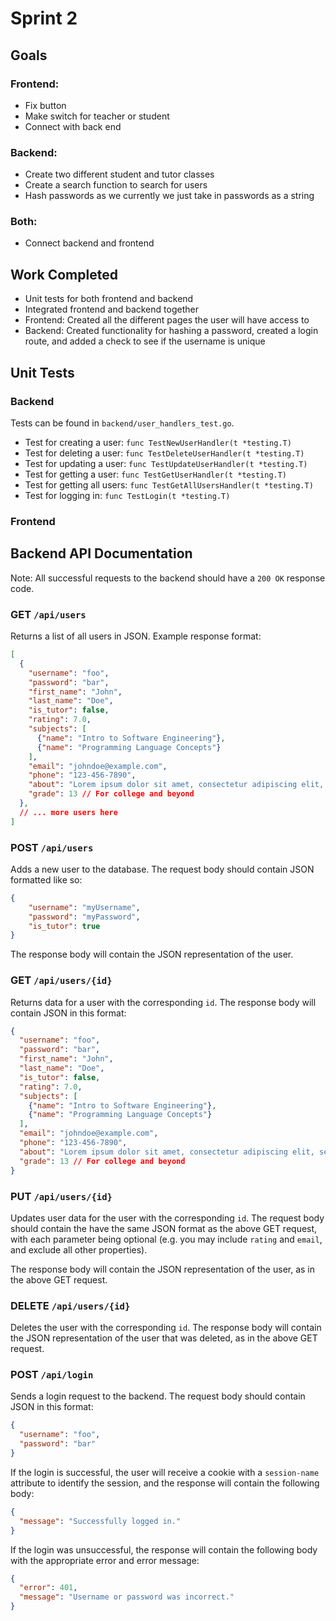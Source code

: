 # Sprint 2

## Goals
### Frontend:
- Fix button
- Make switch for teacher or student
- Connect with back end
  
### Backend:
- Create two different student and tutor classes
- Create a search function to search for users
- Hash passwords as we currently we just take in passwords as a string
 
### Both:
- Connect backend and frontend

## Work Completed
  - Unit tests for both frontend and backend
  - Integrated frontend and backend together
  - Frontend: Created all the different pages the user will have access to 
  - Backend: Created functionality for hashing a password, created a login route, and added a check to see if the username is unique

## Unit Tests
### Backend
Tests can be found in `backend/user_handlers_test.go`.
- Test for creating a user: `func TestNewUserHandler(t *testing.T)`
- Test for deleting a user: `func TestDeleteUserHandler(t *testing.T)`
- Test for updating a user: `func TestUpdateUserHandler(t *testing.T)`
- Test for getting a user: `func TestGetUserHandler(t *testing.T)`
- Test for getting all users: `func TestGetAllUsersHandler(t *testing.T)`
- Test for logging in: `func TestLogin(t *testing.T)`


### Frontend

## Backend API Documentation
Note: All successful requests to the backend should have a `200 OK` response code.
### GET `/api/users`
Returns a list of all users in JSON. Example response format:
```json
[
  {
    "username": "foo",
    "password": "bar",
    "first_name": "John",
    "last_name": "Doe",
    "is_tutor": false,
    "rating": 7.0,
    "subjects": [
      {"name": "Intro to Software Engineering"},
      {"name": "Programming Language Concepts"}
    ],
    "email": "johndoe@example.com",
    "phone": "123-456-7890",
    "about": "Lorem ipsum dolor sit amet, consectetur adipiscing elit, sed do eiusmod tempor incididunt ut labore et dolore magna aliqua.",
    "grade": 13 // For college and beyond
  },
  // ... more users here
]
```

### POST `/api/users`
Adds a new user to the database. The request body should contain JSON formatted like so: 
```json
{
    "username": "myUsername",
    "password": "myPassword",
    "is_tutor": true
}
```

The response body will contain the JSON representation of the user.

### GET `/api/users/{id}`
Returns data for a user with the corresponding `id`. The response body will contain JSON in this format:
```json
{
  "username": "foo",
  "password": "bar",
  "first_name": "John",
  "last_name": "Doe",
  "is_tutor": false,
  "rating": 7.0,
  "subjects": [
    {"name": "Intro to Software Engineering"},
    {"name": "Programming Language Concepts"}
  ],
  "email": "johndoe@example.com",
  "phone": "123-456-7890",
  "about": "Lorem ipsum dolor sit amet, consectetur adipiscing elit, sed do eiusmod tempor incididunt ut labore et dolore magna aliqua.",
  "grade": 13 // For college and beyond
}
```

### PUT `/api/users/{id}`
Updates user data for the user with the corresponding `id`. The request body should contain the have the same JSON format as the above GET request, with each parameter being optional (e.g. you may include `rating` and `email`, and exclude all other properties).

The response body will contain the JSON representation of the user, as in the above GET request.

### DELETE `/api/users/{id}`
Deletes the user with the corresponding `id`. The response body will contain the JSON representation of the user that was deleted, as in the above GET request.

### POST `/api/login`
Sends a login request to the backend. The request body should contain JSON in this format:
```json
{
  "username": "foo",
  "password": "bar"
}
```

If the login is successful, the user will receive a cookie with a `session-name` attribute to identify the session, and the response will contain the following body:
```json
{
  "message": "Successfully logged in."
}
```

If the login was unsuccessful, the response will contain the following body with the appropriate error and error message:
```json
{
  "error": 401,
  "message": "Username or password was incorrect."
}
```